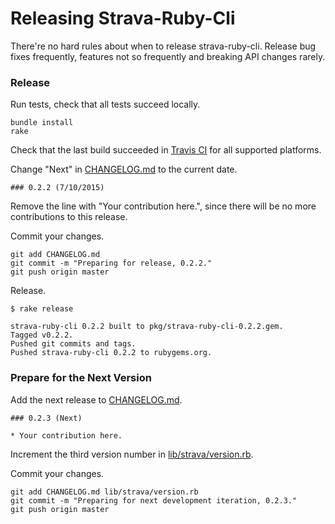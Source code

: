 # Releasing Strava-Ruby-Cli

There're no hard rules about when to release strava-ruby-cli. Release bug fixes frequently, features not so frequently and breaking API changes rarely.

### Release

Run tests, check that all tests succeed locally.

```
bundle install
rake
```

Check that the last build succeeded in [Travis CI](https://travis-ci.org/dblock/strava-ruby-cli) for all supported platforms.

Change "Next" in [CHANGELOG.md](CHANGELOG.md) to the current date.

```
### 0.2.2 (7/10/2015)
```

Remove the line with "Your contribution here.", since there will be no more contributions to this release.

Commit your changes.

```
git add CHANGELOG.md
git commit -m "Preparing for release, 0.2.2."
git push origin master
```

Release.

```
$ rake release

strava-ruby-cli 0.2.2 built to pkg/strava-ruby-cli-0.2.2.gem.
Tagged v0.2.2.
Pushed git commits and tags.
Pushed strava-ruby-cli 0.2.2 to rubygems.org.
```

### Prepare for the Next Version

Add the next release to [CHANGELOG.md](CHANGELOG.md).

```
### 0.2.3 (Next)

* Your contribution here.
```

Increment the third version number in [lib/strava/version.rb](lib/strava/version.rb).

Commit your changes.

```
git add CHANGELOG.md lib/strava/version.rb
git commit -m "Preparing for next development iteration, 0.2.3."
git push origin master
```
